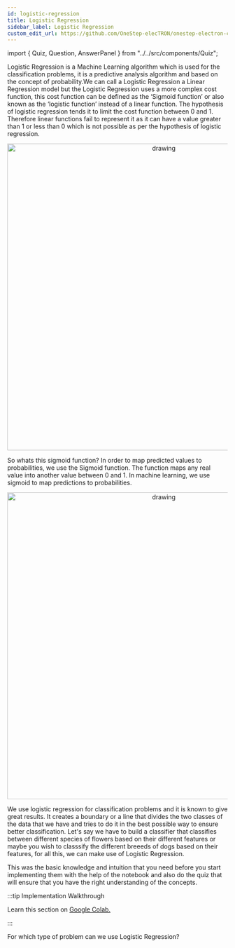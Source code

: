 ```yaml
---
id: logistic-regression
title: Logistic Regression
sidebar_label: Logistic Regression
custom_edit_url: https://github.com/OneStep-elecTRON/onestep-electron-content
---
```


import { Quiz, Question, AnswerPanel } from "../../src/components/Quiz";

Logistic Regression is a Machine Learning algorithm which is used for the classification problems, it is a predictive analysis algorithm and based on the concept of probability.We can call a Logistic Regression a Linear Regression model but the Logistic Regression uses a more complex cost function, this cost function can be defined as the ‘Sigmoid function’ or also known as the ‘logistic function’ instead of a linear function. The hypothesis of logistic regression tends it to limit the cost function between 0 and 1. Therefore linear functions fail to represent it as it can have a value greater than 1 or less than 0 which is not possible as per the hypothesis of logistic regression. <br/>

<p align="center">
<img src="https://raw.githubusercontent.com/OneStep-elecTRON/ContentSection/main/Courses/easy_track/Logistic%20Regression/Logreg-1.png" alt="drawing" width="700"/>
</p>

So whats this sigmoid function? In order to map predicted values to probabilities, we use the Sigmoid function. The function maps any real value into another value between 0 and 1. In machine learning, we use sigmoid to map predictions to probabilities.<br/>

<p align="center">
<img src="https://raw.githubusercontent.com/OneStep-elecTRON/ContentSection/main/Courses/easy_track/Logistic%20Regression/Logreg-2.png" alt="drawing" width="700"/>
</p>

We use logistic regression for classification problems and it is known to give great results. It creates a boundary or a line that divides the two classes of the data that we have and tries to do it in the best possible way to ensure better classification. Let's say we have to build a classifier that classifies between different species of flowers based on their different features or maybe you wish to classsify the different breeeds of dogs based on their features, for all this, we can make use of Logistic Regression.<br/>

This was the basic knowledge and intuition that you need before you start implementing them with the help of the notebook and also do the quiz that will ensure that you have the right understanding of the concepts.<br/>

:::tip Implementation Walkthrough

Learn this section on <a href='https://colab.research.google.com/drive/1TPhijTvqIPMOjwKtTCqQNFloJu3L6soC?usp=sharing'>Google Colab.</a>

:::

 <Quiz>
  <Question>For which type of problem can we use Logistic Regression?</Question>
  <AnswerPanel
    answers={["Regression Only", "Classification Only", "Both Regression and Classification", "None of these"]}
    correctIndex={2}
    track="basic"
  />
</Quiz>
